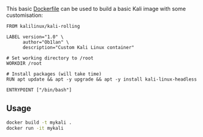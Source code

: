 This basic [Dockerfile](https://docs.docker.com/engine/reference/builder/) can be used to build a basic Kali image with some customisation:
```docker
FROM kalilinux/kali-rolling

LABEL version="1.0" \
      author="Ob1lan" \
      description="Custom Kali Linux container"

# Set working directory to /root
WORKDIR /root

# Install packages (will take time)
RUN apt update && apt -y upgrade && apt -y install kali-linux-headless

ENTRYPOINT ["/bin/bash"]
```
## Usage
```bash
docker build -t mykali .
docker run -it mykali
```
